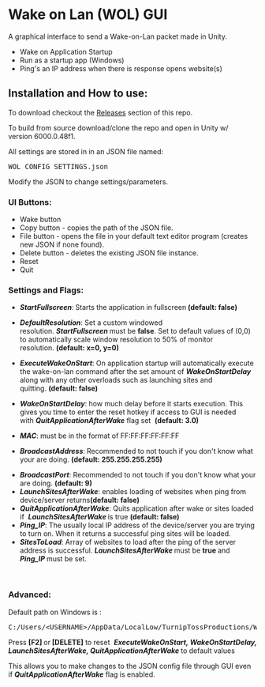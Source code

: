 <h1>Wake on Lan (WOL) GUI</h1>
<p>A graphical interface to send a Wake-on-Lan packet made in Unity.</p>
<ul><li>Wake on Application Startup</li><li>Run as a startup app (Windows)</li><li>Ping's an IP address when there is response opens website(s)</li></ul>
<h2>Installation and How to use:</h2><p>To download checkout the&nbsp;<a href="https://github.com/apurplecaboose/WOL-Unity/releases">Releases</a>
 section of this repo.&nbsp;</p><p>To build from source download/clone the repo and open in Unity w/ version&nbsp;6000.0.48f1.</p><p></p>
<p>All settings are stored in in an JSON file named:</p>
<pre>
WOL_CONFIG_SETTINGS.json</pre>
<p>Modify the JSON to change settings/parameters.</p>
<h3>UI Buttons:</h3>
<ul><li>Wake button</li><li>Copy button - copies the path of the JSON file.</li><li>File button - opens the file in your default text editor program (creates new JSON if none found).</li><li>Delete button -&nbsp;deletes the existing JSON file instance.</li><li>Reset</li><li>Quit</li></ul>
<h3>Settings and Flags:</h3>
<ul><li><strong><em>StartFullscreen</em></strong>:<strong>&nbsp;</strong>Starts the application in fullscreen<strong>&nbsp;(default: false)</strong></li></ul>
<ul><li><strong><em>DefaultResolution</em></strong>: Set a custom windowed resolution.&nbsp;<strong><em>StartFullscreen</em>&nbsp;</strong>must be <strong>false</strong>. Set to default values of (0,0) to automatically scale window resolution to 50% of monitor resolution.&nbsp;<strong>(default: x=0, y=0)</strong></li></ul>
<ul><li><strong><em>ExecuteWakeOnStart</em></strong>: On application startup will automatically execute the wake-on-lan command after the set amount of&nbsp;<strong><em>WakeOnStartDelay</em></strong> along with any other overloads such as launching sites and quitting.&nbsp;<strong>(default: false)</strong></li></ul>
<ul><li><strong><em>WakeOnStartDelay</em></strong>: how much delay before it starts execution. This gives you time to enter the reset hotkey if access to GUI is needed with&nbsp;<strong><em>QuitApplicationAfterWake</em></strong> flag set&nbsp;&nbsp;<strong>(default: 3.0)</strong></li></ul>
<ul><li><strong><em>MAC</em></strong>: must be in the format of FF:FF:FF:FF:FF:FF</li></ul>
<ul><li><strong><em>BroadcastAddress</em></strong>:<strong>&nbsp;</strong>Recommended to not touch if you don't know what your are doing.&nbsp;<strong>(default: 255.255.255.255)</strong></li></ul>
<ul><li><strong><em>BroadcastPort</em></strong>: Recommended to not touch if you don't know what your are doing.&nbsp;<strong>(default: 9)</strong></li><li><strong><em>LaunchSitesAfterWake</em></strong>: enables loading of websites when ping from device/server returns<strong>(default: false)</strong></li><li><strong><em>QuitApplicationAfterWake</em></strong>: Quits application after wake or sites loaded if&nbsp;&nbsp;<strong><em>LaunchSitesAfterWake </em></strong>is true&nbsp;<strong>(default: false)</strong></li><li><strong><em>Ping_IP</em></strong>: The usually local IP address of the device/server you are trying to turn on. When it returns a successful ping sites will be loaded.</li><li><strong><em>SitesToLoad</em></strong>: Array of websites to load after the ping of the server address is successful.&nbsp;<strong><em>LaunchSitesAfterWake</em> </strong>must be <strong>true&nbsp;</strong>and <strong><em>Ping_IP&nbsp;</em></strong>must be set.</li></ul>
<p></p>
<p><br></p>
<h3>Advanced:</h3>
<p>Default path on Windows is :</p>
<pre>
C:/Users/&lt;USERNAME&gt;/AppData/LocalLow/TurnipTossProductions/WAKE (WOL-GUI)/WOL_CONFIG_SETTINGS.json</pre>
<p>Press&nbsp;<strong>[F2] </strong>or<strong>&nbsp;[DELETE]</strong>&nbsp;to reset&nbsp; <strong><em>ExecuteWakeOnStart,</em>&nbsp;</strong><strong><em>WakeOnStartDelay, LaunchSitesAfterWake, QuitApplicationAfterWake</em> </strong>to default values<strong style="text-decoration-line: line-through;"></strong><strong style="text-decoration-line: line-through;"></strong></p>
<p>This allows you to make changes to the JSON config file through GUI even if <strong><em>QuitApplicationAfterWake</em></strong> flag is enabled.</p>

